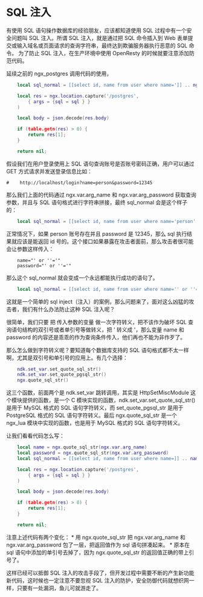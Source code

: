 # SQL 注入

有使用 SQL 语句操作数据库的经验朋友，应该都知道使用 SQL 过程中有一个安全问题叫 SQL 注入。所谓 SQL 注入，就是通过把 SQL 命令插入到 Web 表单提交或输入域名或页面请求的查询字符串，最终达到欺骗服务器执行恶意的 SQL 命令。
为了防止 SQL 注入，在生产环境中使用 OpenResty 的时候就要注意添加防范代码。

延续之前的 ngx_postgres 调用代码的使用，

```lua
    local sql_normal = [[select id, name from user where name=']] .. ngx.var.arg_name .. [[' and password=']] .. ngx.var.arg_password .. [[' limit 1;]]

    local res = ngx.location.capture('/postgres',
        { args = {sql = sql } }
    )

    local body = json.decode(res.body)

    if (table.getn(res) > 0) {
        return res[1];
    }

    return nil;
```

假设我们在用户登录使用上 SQL 语句查询账号是否账号密码正确，用户可以通过 GET 方式请求并发送登录信息比如：

```
#    http://localhost/login?name=person&password=12345
```

那么我们上面的代码通过 ngx.var.arg_name 和 ngx.var.arg_password 获取查询参数，并且与 SQL 语句格式进行字符串拼接，最终 sql_normal 会是这个样子的：
```lua
    local sql_normal = [[select id, name from user where name='person' and password='12345' limit 1;]]
```

正常情况下，如果 person 账号存在并且 password 是 12345，那么 sql 执行结果就应该是能返回 id 号的。这个接口如果暴露在攻击者面前，那么攻击者很可能会让参数这样传入：

```
    name="' or ''='"
    password="' or ''='"
```

那么这个 sql_normal 就会变成一个永远都能执行成功的语句了。
```lua
    local sql_normal = [[select id, name from user where name='' or ''='' and password='' or ''='' limit 1;]]
```

这就是一个简单的 sql inject（注入）的案例，那么问题来了，面对这么凶猛的攻击者，我们有什么办法防止这种 SQL 注入呢？

很简单，我们只要 把 传入参数的变量 做一次字符转义，把不该作为破坏 SQL 查询语句结构的双引号或者单引号等做转义，把 ' 转义成 \'，那么变量 name 和 password 的内容还是乖乖的作为查询条件传入，他们再也不能为非作歹了。

那么怎么做到字符转义呢？要知道每个数据库支持的 SQL 语句格式都不太一样啊，尤其是双引号和单引号的应用上。有几个选择：

```lua
    ndk.set_var.set_quote_sql_str()
    ndk.set_var.set_quote_pgsql_str()
    ngx.quote_sql_str()
```

这三个函数，前面两个是 ndk.set_var 跳转调用，其实是 HttpSetMiscModule 这个模块提供的函数，是一个 C 模块实现的函数，ndk.set_var.set_quote_sql_str() 是用于 MySQL 格式的 SQL 语句字符转义，而 set_quote_pgsql_str 是用于 PostgreSQL 格式的 SQL 语句字符转义。最后 ngx.quote_sql_str 是一个 ngx_lua 模块中实现的函数，也是用于 MySQL 格式的 SQL 语句字符转义。

让我们看看代码怎么写：

```lua
    local name = ngx.quote_sql_str(ngx.var.arg_name)
    local password = ngx.quote_sql_str(ngx.var.arg_password)
    local sql_normal = [[select id, name from user where name=]] .. name .. [[ and password=]] .. password .. [[ limit 1;]]

    local res = ngx.location.capture('/postgres',
        { args = {sql = sql } }
    )

    local body = json.decode(res.body)

    if (table.getn(res) > 0) {
        return res[1];
    }

    return nil;

```

注意上述代码有两个变化：
    * 用 ngx.quote_sql_str 把 ngx.var.arg_name 和 ngx.var.arg_password 包了一层，把返回值作为 sql 语句拼凑起来。
    * 原本在 sql 语句中添加的单引号去掉了，因为 ngx.quote_sql_str 的返回值正确的带上引号了。

这样已经可以抵御 SQL 注入的攻击手段了，但开发过程中需要不断的产生新功能新代码，这时候也一定注意不要忽视 SQL 注入的防护，安全防御代码就想织网一样，只要有一处漏洞，鱼儿可就游走了。
